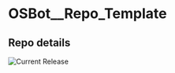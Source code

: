 # OSBot__Repo_Template

## Repo details

![Current Release](https://img.shields.io/badge/release-v0.14.4-blue)
